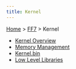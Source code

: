 ```yaml
---
title: Kernel
---
```


[Home](../index.md) > [FF7](../FF7.md) > Kernel

-   [Kernel Overview](Kernel/Overview.md)
-   [Memory Management](Kernel/Memory_management.md)
-   [Kernel.bin](Kernel/Kernel.bin.md)
-   [Low Level Libraries](Kernel/Low_level_libraries.md)

